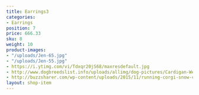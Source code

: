 ```yaml
---
title: Earrings3
categories:
- Earrings
position: 7
price: 666.33
sku: 8
weight: 10
product-images:
- "/uploads/Jen-65.jpg"
- "/uploads/Jen-55.jpg"
- https://i.ytimg.com/vi/Tdxqr20jS68/maxresdefault.jpg
- http://www.dogbreedslist.info/uploads/allimg/dog-pictures/Cardigan-Welsh-Corgi-3.jpg
- http://buzzsharer.com/wp-content/uploads/2015/11/running-corgi-snow-cute.jpg
layout: shop-item
---
```


